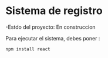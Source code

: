 <h1> Sistema de registro</h1>

-Estdo del proyecto: En construccion 

Para ejecutar el sistema, debes poner :

```npm install react```
